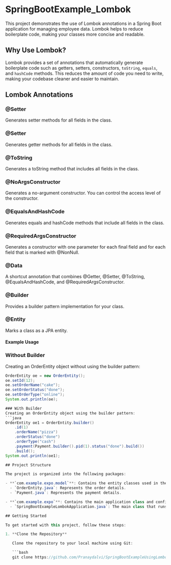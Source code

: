 # SpringBootExample_Lombok

This project demonstrates the use of Lombok annotations in a Spring Boot application for managing employee data. Lombok helps to reduce boilerplate code, making your classes more concise and readable.

## Why Use Lombok?

Lombok provides a set of annotations that automatically generate boilerplate code such as getters, setters, constructors, `toString`, `equals`, and `hashCode` methods. This reduces the amount of code you need to write, making your codebase cleaner and easier to maintain.

## Lombok Annotations

### @Setter

Generates setter methods for all fields in the class.

### @Setter

Generates getter methods for all fields in the class.

### @ToString
Generates a toString method that includes all fields in the class.

### @NoArgsConstructor
Generates a no-argument constructor. You can control the access level of the constructor.

### @EqualsAndHashCode
Generates equals and hashCode methods that include all fields in the class.

### @RequiredArgsConstructor
Generates a constructor with one parameter for each final field and for each field that is marked with @NonNull.

### @Data
A shortcut annotation that combines @Getter, @Setter, @ToString, @EqualsAndHashCode, and @RequiredArgsConstructor.

### @Builder
Provides a builder pattern implementation for your class.

### @Entity
Marks a class as a JPA entity.

#### Example Usage
### Without Builder
Creating an OrderEntity object without using the builder pattern:
```java
OrderEntity oe = new OrderEntity();
oe.setId(12);
oe.setOrderName("cake");
oe.setOrderStatus("done");
oe.setOrderType("online");
System.out.println(oe);

### With Builder
Creating an OrderEntity object using the builder pattern:
```java
OrderEntity oe1 = OrderEntity.builder()
    .id(1)
    .orderName("pizza")
    .orderStatus("done")
    .orderType("cash")
    .payment(Payment.builder().pid(1).status("done").build())
    .build();
System.out.println(oe1);

## Project Structure

The project is organized into the following packages:

- **`com.example.expo.model`**: Contains the entity classes used in the application.
  - `OrderEntity.java`: Represents the order details.
  - `Payment.java`: Represents the payment details.

- **`com.example.expo`**: Contains the main application class and configuration files.
  - `SpringBootExampleLombokApplication.java`: The main class that runs the Spring Boot application.

## Getting Started

To get started with this project, follow these steps:

1. **Clone the Repository**

   Clone the repository to your local machine using Git:

   ```bash
   git clone https://github.com/Pranaydalvi/SpringBootExampleUsingLombok.git
